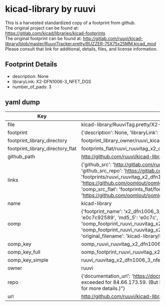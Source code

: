 # kicad-library by ruuvi  
This is a harvested standardized copy of a footprint from github.  
The original project can be found at:  
https://gitlab.com/kicad/libraries/kicad-footprints  
The original footprint can be found at:
http://gitlab.com/ruuvi/kicad-library/blob/master/RuuviTracker.pretty/BUZZER-75X75x25MM.kicad_mod
Please consult that link for additional, details, files, and license information.  
## Footprint Details
* description: None  
* libraryLink: X2-DFN1006-3_NFET_DGS  
* number_of_pads: 3  
## yaml dump  
| Key | Value |  
| --- | --- |  
| file | kicad-library/RuuviTag.pretty/X2-DFN1006-3_NFET_DGS.kicad_mod |  
| footprint | {'description': None, 'libraryLink': 'X2-DFN1006-3_NFET_DGS', 'number_of_pads': 3} |  
| footprint_library_directory | footprint_library_owner/ruuvi_kicad-library |  
| footprint_library_directory_flat | footprints_flat/ruuvi_ruuvitag_x2_dfn1006_3_nfet_dgs/working |  
| github_path | http://github.com/ruuvi/kicad-library/blob/master/RuuviTag.pretty/X2-DFN1006-3_NFET_DGS.kicad_mod |  
| links | {'github_src': 'http://gitlab.com/ruuvi/kicad-library/blob/master/RuuviTracker.pretty/BUZZER-75X75x25MM.kicad_mod', 'github_src_repo': 'https://gitlab.com/kicad/libraries/kicad-footprints', 'oomp_bot': 'footprints/ruuvi_ruuvitag_x2_dfn1006_3_nfet_dgs/working', 'oomp_bot_github': 'https://github.com/oomlout/oomlout_oomp_footprint_bot/tree/main/footprints/ruuvi_ruuvitag_x2_dfn1006_3_nfet_dgs/working', 'oomp_src_flat': 'footprints_flat/footprints_flat/ruuvi_ruuvitag_x2_dfn1006_3_nfet_dgs/working', 'oomp_src_flat_github': 'https://github.com/oomlout/oomlout_oomp_footprint_src/tree/main/footprints_flat/ruuvi_ruuvitag_x2_dfn1006_3_nfet_dgs/working'} |  
| name | kicad-library |  
| oomp | {'footprint_name': 'x2_dfn1006_3_nfet_dgs', 'library_name': 'ruuvitag', 'md5': 'e0c7c92589c0064d6ed80c4fe1a380d2', 'md5_10': 'e0c7c92589', 'md5_5': 'e0c7c', 'md5_6': 'e0c7c9', 'oomp_key': 'oomp_ruuvi_ruuvitag_x2_dfn1006_3_nfet_dgs', 'oomp_key_extra': 'oomp_footprint_ruuvi_ruuvitag_x2_dfn1006_3_nfet_dgs', 'oomp_key_full': 'oomp_footprint_ruuvi_ruuvitag_x2_dfn1006_3_nfet_dgs_e0c7c9', 'oomp_key_simple': 'ruuvi_ruuvitag_x2_dfn1006_3_nfet_dgs', 'original_filename': 'kicad-library/RuuviTag.pretty/X2-DFN1006-3_NFET_DGS.kicad_mod', 'owner_name': 'ruuvi'} |  
| oomp_key | oomp_ruuvi_ruuvitag_x2_dfn1006_3_nfet_dgs |  
| oomp_key_full | oomp_footprint_ruuvi_ruuvitag_x2_dfn1006_3_nfet_dgs |  
| oomp_key_simple | ruuvi_ruuvitag_x2_dfn1006_3_nfet_dgs |  
| owner | ruuvi |  
| repo | {'documentation_url': 'https://docs.github.com/rest/overview/resources-in-the-rest-api#rate-limiting', 'message': "API rate limit exceeded for 84.66.173.59. (But here's the good news: Authenticated requests get a higher rate limit. Check out the documentation for more details.)"} |  
| url | http://github.com/ruuvi/kicad-library |  

